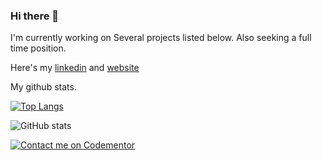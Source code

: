 ### Hi there 👋

I'm currently working on Several projects listed below.
Also seeking a full time position.


Here's my [linkedin](https://www.linkedin.com/in/qifchen/) and [website](http://chenpost.com/)


My github stats.

[![Top Langs](https://github-readme-stats.vercel.app/api/top-langs/?username=swordwielder&layout=compact)](https://github.com/swordwielder/github-readme-stats)


![GitHub stats](https://github-readme-stats.vercel.app/api?username=swordwielder&hide=issues&show_icons=true)

[![Contact me on Codementor](https://www.codementor.io/m-badges/qifenchen/find-me-on-cm-b.svg)](https://www.codementor.io/@qifenchen?refer=badge)

<!--
**swordwielder/swordwielder** is a ✨ _special_ ✨ repository because its `README.md` (this file) appears on your GitHub profile.

Here are some ideas to get you started:

- 🔭 I’m currently working on ...
- 🌱 I’m currently learning ...
- 👯 I’m looking to collaborate on ...
- 🤔 I’m looking for help with ...
- 💬 Ask me about ...
- 📫 How to reach me: ...
- 😄 Pronouns: ...
- ⚡ Fun fact: ...
-->
